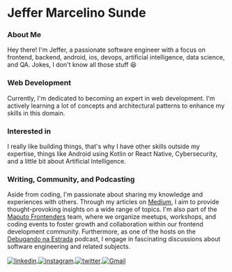 # Jeffer Marcelino Sunde

### About Me
Hey there! I'm Jeffer, a passionate software engineer with a focus on frontend, backend, android, ios, devops, artificial intelligence, data science, and QA. Jokes, I don't know all those stuff 😆

### Web Development
Currently, I'm dedicated to becoming an expert in web development. I'm actively learning a lot of concepts and architectural patterns to enhance my skills in this domain.

### Interested in
I really like building things, that's why I have other skills outside my expertise, things like Android using Kotlin or React Native, Cybersecurity, and a little bit about Artificial Intelligence.

### Writing, Community, and Podcasting
Aside from coding, I'm passionate about sharing my knowledge and experiences with others. Through my articles on [Medium](https://medium.com/@jeffermarcelino), I aim to provide thought-provoking insights on a wide range of topics. I'm also part of the [Maputo Frontenders](https://www.linkedin.com/company/maputo-frontenders) team, where we organize meetups, workshops, and coding events to foster growth and collaboration within our frontend development community. Furthermore, as one of the hosts on the [Debugando na Estrada](https://biolink.website/debugandonaestrada) podcast, I engage in fascinating discussions about software engineering and related subjects.

<a href="https://www.linkedin.com/in/jeffermarcelino/" target="_blank">
  <img align="center" src="https://img.shields.io/badge/-Jeffer Marcelino-E82B47?style=flat-square&logo=linkedin&logoColor=white" alt="linkedin"/>
</a>
<a href="https://www.instagram.com/jeffer_marcelin/" target="_blank">
 <img align="center" src="https://img.shields.io/badge/-Jeffer Marcelino-E82B47?style=flat-square&logo=instagram&logoColor=white" alt="instagram"/>
</a>
<a href="https://twitter.com/JefferMarcelin" target="_blank">
  <img align="center" src="https://img.shields.io/badge/-Jeffer Marcelino-E82B47?style=flat-square&logo=twitter&logoColor=white" alt="twitter"/>  
</a>
<a href="mailto:jeffersunde72@gmail.com" target="_blank">
  <img align="center" src="https://img.shields.io/badge/-jeffersunde72@gmail.com-E82B47?style=flat-square&logo=gmail&logoColor=white" alt="Gmail"/>
</a>
